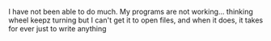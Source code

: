 I have not been able to do much.  My programs are not working... thinking wheel keepz turning but I can't get it to open files, and when it does, it takes for ever just to write anything
